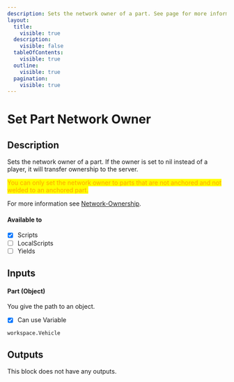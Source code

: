 ```yaml
---
description: Sets the network owner of a part. See page for more information.
layout:
  title:
    visible: true
  description:
    visible: false
  tableOfContents:
    visible: true
  outline:
    visible: true
  pagination:
    visible: true
---
```


# Set Part Network Owner

## Description

Sets the network owner of a part. If the owner is set to nil instead of a player, it will transfer ownership to the server.&#x20;

<mark style="color:orange;">You can only set the network owner to parts that are not anchored and not welded to an anchored part.</mark>

For more information see [Network-Ownership](https://create.roblox.com/docs/physics/network-ownership).

#### Available to

* [x] Scripts
* [ ] LocalScripts
* [ ] Yields

## Inputs

#### Part (Object)

You give the path to an object.

* [x] Can use Variable

```
workspace.Vehicle
```

## Outputs

This block does not have any outputs.
